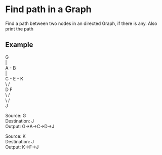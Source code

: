 # Find path in a Graph
Find a path between two nodes in an directed Graph, if there is any. Also print the path

## Example
G				<br />
|				<br />
A - B			<br />
|				<br />
C - E -  K		<br />
\		 /		<br />
 D		 F		<br />
 \	    /		<br />
   \   /			<br />
     J			<br />

Source: G				<br />
Destination: J			<br />
Output: G->A->C->D->J	<br />

Source: K				<br />
Destination: J			<br />
Output: K->F->J			<br />